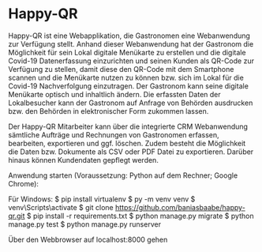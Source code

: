 # Happy-QR

Happy-QR ist eine Webapplikation, die Gastronomen eine Webanwendung zur Verfügung stellt. Anhand dieser Webanwendung hat der Gastronom die Möglichkeit für sein Lokal digitale Menükarte zu erstellen und die digitale Covid-19 Datenerfassung einzurichten und seinen Kunden als QR-Code zur Verfügung zu stellen, damit diese den QR-Code mit dem Smartphone scannen und die Menükarte nutzen zu können bzw. sich im Lokal für die Covid-19 Nachverfolgung einzutragen. Der Gastronom kann seine digitale Menükarte optisch und inhaltlich ändern. Die erfassten Daten der Lokalbesucher kann der Gastronom auf Anfrage von Behörden ausdrucken bzw. den Behörden in elektronischer Form zukommen lassen.

Der Happy-QR Mitarbeiter kann über die integrierte CRM Webanwendung sämtliche Aufträge und Rechnungen von Gastronomen erfassen, bearbeiten, exportieren und ggf. löschen. Zudem besteht die Möglichkeit die Daten bzw. Dokumente als CSV oder PDF Datei zu exportieren. Darüber hinaus können Kundendaten gepflegt werden. 

Anwendung starten (Voraussetzung: Python auf dem Rechner; Google Chrome):

Für Windows:
$ pip install virtualenv
$ py -m venv venv
$ venv\Scripts\activate
$ git clone https://github.com/baniasbaabe/happy-qr.git
$ pip install -r requirements.txt
$ python manage.py migrate
$ python manage.py test
$ python manage.py runserver

Über den Webbrowser auf localhost:8000 gehen
